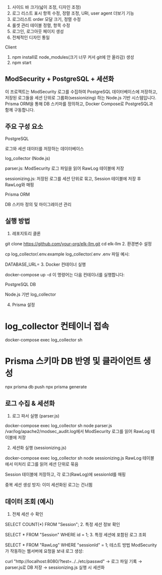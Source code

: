 1. 사이드 바 크기(넓이 조정, 디자인 조정)
2. 로그 리스트 표시 항목 수정, 정렬 조정, URI, user agent 더보기 기능
3. 로그리스트 order 모달 크기, 정렬 수정
4. 룰셋 관리 테이블 정렬, 항목 수정
5. 로그인, 로그아웃 페이지 생성
6. 전체적인 디자인 통일

Client
1. npm install로 node_modules(크기 너무 커서 git에 안 올라감) 생성
2. npm start

## ModSecurity + PostgreSQL + 세션화
이 프로젝트는 ModSecurity 로그를 수집하여 PostgreSQL 데이터베이스에 저장하고, 저장된 로그들을 세션 단위로 그룹화(sessionizing) 하는 Node.js 기반 시스템입니다.
Prisma ORM을 통해 DB 스키마를 정의하고, Docker Compose로 PostgreSQL과 함께 구동합니다.

## 주요 구성 요소
PostgreSQL

로그와 세션 데이터를 저장하는 데이터베이스

log_collector (Node.js)

parser.js: ModSecurity 로그 파일을 읽어 RawLog 테이블에 저장

sessionizing.js: 저장된 로그를 세션 단위로 묶고, Session 테이블에 저장 후 RawLog와 매핑

Prisma ORM

DB 스키마 정의 및 마이그레이션 관리

## 실행 방법
1. 레포지토리 클론

git clone https://github.com/your-org/elk-llm.git
cd elk-llm
2. 환경변수 설정

cp log_collector/.env.example log_collector/.env
.env 파일 예시:


DATABASE_URL=
3. Docker 컨테이너 실행

docker-compose up -d
이 명령어는 다음 컨테이너를 실행합니다:

PostgreSQL DB

Node.js 기반 log_collector

4. Prisma 설정

# log_collector 컨테이너 접속
docker-compose exec log_collector sh

# Prisma 스키마 DB 반영 및 클라이언트 생성
npx prisma db push
npx prisma generate

## 로그 수집 & 세션화
1. 로그 파서 실행 (parser.js)

docker-compose exec log_collector sh
node parser.js
/var/log/apache2/modsec_audit.log에서 ModSecurity 로그를 읽어 RawLog 테이블에 저장

2. 세션화 실행 (sessionizing.js)

docker-compose exec log_collector sh
node sessionizing.js
RawLog 테이블에서 미처리 로그를 읽어 세션 단위로 묶음

Session 테이블에 저장하고, 각 로그(RawLog)에 sessionId를 매핑

중복 세션 생성 방지: 이미 세션화된 로그는 건너뜀

## 데이터 조회 (예시)
1. 전체 세션 수 확인

SELECT COUNT(*) FROM "Session";
2. 특정 세션 정보 확인

SELECT * FROM "Session" WHERE id = 1;
3. 특정 세션에 포함된 로그 조회


SELECT * FROM "RawLog" WHERE "sessionId" = 1;
테스트 방법
ModSecurity가 작동하는 웹서버에 요청을 보내 로그 생성:


curl "http://localhost:8080/?test=../../etc/passwd"
→ 로그 파일 기록 → parser.js로 DB 저장 → sessionizing.js 실행 시 세션화
